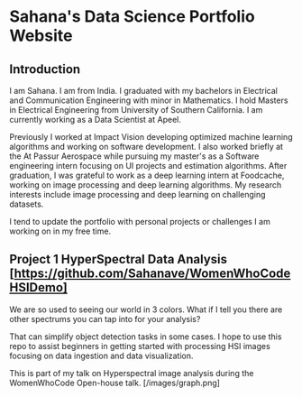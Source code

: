# Sahana's Data Science Portfolio Website

## Introduction 

I am Sahana. I am from India. I graduated with my bachelors in Electrical and Communication Engineering with minor in Mathematics. I hold Masters in Electrical Engineering from University of Southern California. I am currently working as a Data Scientist at Apeel.


Previously I worked at Impact Vision developing optimized machine learning algorithms and working on software development. I also worked briefly at the At Passur Aerospace while pursuing my master's as a Software engineering intern focusing on UI projects and estimation algorithms. After graduation, I was grateful to work as a deep learning intern at Foodcache, working on image processing and deep learning algorithms.
My research interests include image processing and deep learning on challenging datasets.

I tend to update the portfolio with personal projects or challenges I am working on in my free time. 

## Project 1 HyperSpectral Data Analysis [https://github.com/Sahanave/WomenWhoCodeHSIDemo]

We are so used to seeing our world in 3 colors. What if I tell you there are other spectrums you can tap into for your analysis? 
    
That can simplify object detection tasks in some cases. I hope to use this repo to assist beginners in getting started with processing HSI images focusing on data ingestion and data visualization. 

This is part of my talk on Hyperspectral image analysis during the WomenWhoCode Open-house talk.
 [/images/graph.png]

